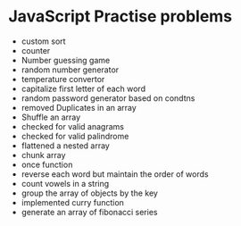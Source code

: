 # JavaScript Practise problems
- custom sort
- counter
- Number guessing game
- random number generator
- temperature convertor
- capitalize first letter of each word
- random password generator based on condtns
- removed Duplicates in an array
- Shuffle an array
- checked for valid anagrams
- checked for valid palindrome
- flattened a nested array
- chunk array
- once function
- reverse each word but maintain the order of words
- count vowels in a string
- group the array of objects by the key
- implemented curry function
- generate an array of fibonacci series